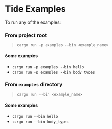 # Tide Examples

To run any of the examples:

### From project root

> `cargo run -p examples --bin <example_name>`

#### Some examples

- `cargo run -p examples --bin hello`
- `cargo run -p examples --bin body_types`

### From `examples` directory

> `cargo run --bin <example_name>`

#### Some examples

- `cargo run --bin hello`
- `cargo run --bin body_types`
